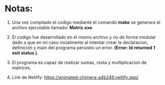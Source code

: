 # Notas:

1. Una vez compilado el codigo mediante el comando **make** se generara el archivo ejecutable llamado: **Matriz.exe**.

2. El codigo fue desarrollado en el mismo archivo y no de forma modular dado a que en mi caso incialmente al intentar crear la declaracion, definicion y main del programa persistio un error.
**(Error: ld returned 1 exit status )**.

3. El programa es capaz de realizar sumas, resta y multiplicacion de matrices.

4. Link de Netlify: https://animated-chimera-a4b246.netlify.app/
